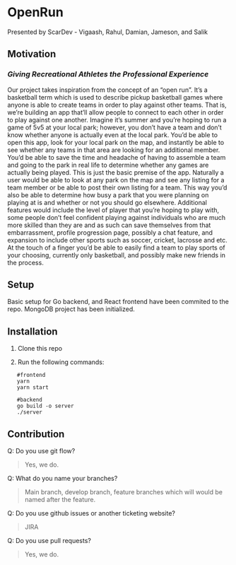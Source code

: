 # OpenRun
Presented by ScarDev - Vigaash, Rahul, Damian, Jameson, and Salik


## Motivation
### *Giving Recreational Athletes the Professional Experience*
Our project takes inspiration from the concept of an “open run”. It’s a basketball term which is used to describe pickup basketball games where anyone is able to create teams in order to play against other teams. That is, we’re building an app that’ll allow people to connect to each other in order to play against one another. Imagine it’s summer and you’re hoping to run a game of 5v5 at your local park; however, you don’t have a team and don’t know whether anyone is actually even at the local park. You’d be able to open this app, look for your local park on the map, and instantly be able to see whether any teams in that area are looking for an additional member. You’d be able to save the time and headache of having to assemble a team and going to the park in real life to determine whether any games are actually being played. This is just the basic premise of the app. Naturally a user would be able to look at any park on the map and see any listing for a team member or be able to post their own listing for a team. This way you’d also be able to determine how busy a park that you were planning on playing at is and whether or not you should go elsewhere. Additional features would include the level of player that you’re hoping to play with, some people don’t feel confident playing against individuals who are much more skilled than they are and as such can save themselves from that embarrassment, profile progression page, possibly a chat feature, and expansion to include other sports such as soccer, cricket, lacrosse and etc. At the touch of a finger you’d be able to easily find a team to play sports of your choosing, currently only basketball, and possibly make new friends in the process. 

## Setup

Basic setup for Go backend, and React frontend have been commited to the repo. MongoDB project has been initialized.

## Installation

1. Clone this repo

2. Run the following commands:

```shell
   #frontend
   yarn 
   yarn start
   
   #backend
   go build -o server
   ./server
```

## Contribution
Q: Do you use git flow?<br /> 
> Yes, we do.<br />

Q: What do you name your branches?<br />
> Main branch, develop branch, feature branches which will would be named after the feature.<br />

Q: Do you use github issues or another ticketing website?<br />
> JIRA<br />

Q: Do you use pull requests?<br /> 
> Yes, we do.<br />


## 
